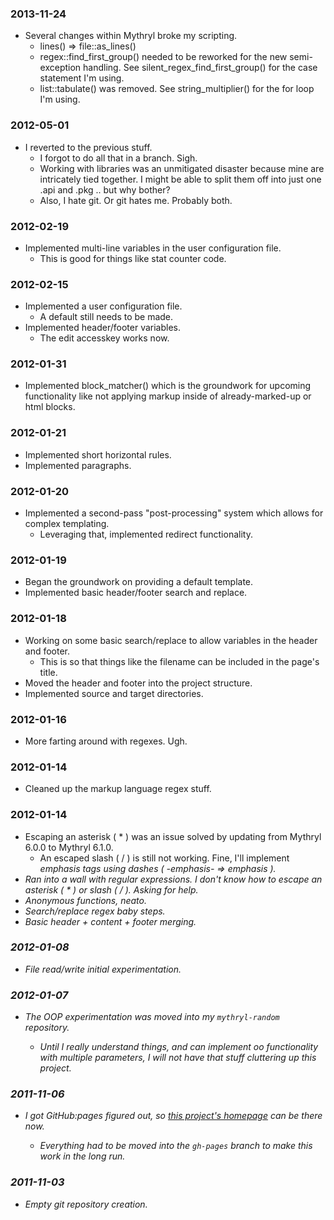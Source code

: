 ### 2013-11-24

  - Several changes within Mythryl broke my scripting.
    - lines()  =>  file::as_lines()
    - regex::find_first_group()  needed to be reworked for the new semi-exception handling.  See  silent_regex_find_first_group()  for the case statement I'm using.
    - list::tabulate()  was removed.  See  string_multiplier()  for the for loop I'm using.


### 2012-05-01

  - I reverted to the previous stuff.
    - I forgot to do all that in a branch.  Sigh.
    - Working with libraries was an unmitigated disaster because mine are intricately tied together.  I might be able to split them off into just one .api and .pkg .. but why bother?
    - Also, I hate git.  Or git hates me.  Probably both.


### 2012-02-19

  - Implemented multi-line variables in the user configuration file.
    - This is good for things like stat counter code.


### 2012-02-15

  - Implemented a user configuration file.
    - A default still needs to be made.
  - Implemented header/footer variables.
    - The edit accesskey works now.


### 2012-01-31

  - Implemented block_matcher() which is the groundwork for upcoming functionality like not applying markup inside of already-marked-up or html blocks.


### 2012-01-21

  - Implemented short horizontal rules.
  - Implemented paragraphs.


### 2012-01-20

  - Implemented a second-pass "post-processing" system which allows for complex templating.
    - Leveraging that, implemented redirect functionality.


### 2012-01-19

  - Began the groundwork on providing a default template.
  - Implemented basic header/footer search and replace.


### 2012-01-18

  - Working on some basic search/replace to allow variables in the header and footer.
    - This is so that things like the filename can be included in the page's title.
  - Moved the header and footer into the project structure.
  - Implemented source and target directories.


### 2012-01-16

  - More farting around with regexes.  Ugh.


### 2012-01-14

  - Cleaned up the markup language regex stuff.


### 2012-01-14

  - Escaping an asterisk ( * ) was an issue solved by updating from Mythryl 6.0.0 to Mythryl 6.1.0.
    - An escaped slash ( / ) is still not working.  Fine, I'll implement <em> emphasis tags using dashes ( -emphasis- => <em>emphasis</em> ).
  - Ran into a wall with regular expressions.  I don't know how to escape an asterisk ( * ) or slash ( / ).  Asking for help.
  - Anonymous functions, neato.
  - Search/replace regex baby steps.
  - Basic header + content + footer merging.


### 2012-01-08

  - File read/write initial experimentation.


### 2012-01-07

  - The OOP experimentation was moved into my `mythryl-random` repository.

    - Until I really understand things, and can implement oo functionality with multiple parameters, I will not have that stuff cluttering up this project.


### 2011-11-06

  - I got GitHub:pages figured out, so [this project's homepage](http://spiralofhope.github.com/mythryl-compiled-website/index.html) can be there now.

    - Everything had to be moved into the `gh-pages` branch to make this work in the long run.


### 2011-11-03

  - Empty git repository creation.
